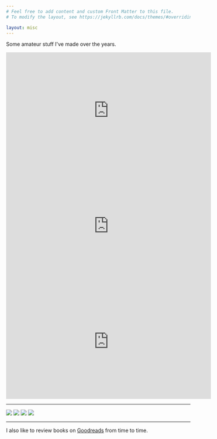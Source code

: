 ```yaml
---
# Feel free to add content and custom Front Matter to this file.
# To modify the layout, see https://jekyllrb.com/docs/themes/#overriding-theme-defaults

layout: misc
---
```


<p>Some amateur stuff I've made over the years.</p>
<div class="youtubevid"><iframe width="560" height="315" src="https://www.youtube.com/embed/UDZUCS-U8dQ" frameborder="0" allow="autoplay; encrypted-media" allowfullscreen></iframe></div>
<div class="youtubevid"><iframe width="560" height="315" src="https://www.youtube.com/embed/-BVOzzTJSC8" frameborder="0" allow="autoplay; encrypted-media" allowfullscreen></iframe></div>
<div class="youtubevid"><iframe width="560" height="315" src="https://www.youtube.com/embed/SNsRIwtzno0" frameborder="0" allow="autoplay; encrypted-media" allowfullscreen></iframe></div>
<hr>
<div>
<img id="photo" src="https://drive.google.com/uc?id=1HjgmYdEwZ2lnbK7KABGTc0iilQroB8LV" />
<img id="photo" src="https://drive.google.com/uc?id=1odt8Bl-Wenz0-cBZCFqt3fisXk5XsmkA" />
<img id="photo" src="https://drive.google.com/uc?id=13sLdaZ4bK7RyK3WK0Z1YezubG_K6yefD" />
<img id="photo" src="https://drive.google.com/uc?id=1iL_UzsaOm5nKMuglkDIYze3KQU4qtGaw" />
</div>
<hr>

<p>I also like to review books on <a href="https://www.goodreads.com/senakicir">Goodreads</a> from time to time.</p>

